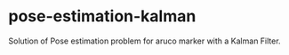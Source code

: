 # pose-estimation-kalman
Solution of Pose estimation problem for aruco marker with a Kalman Filter.
